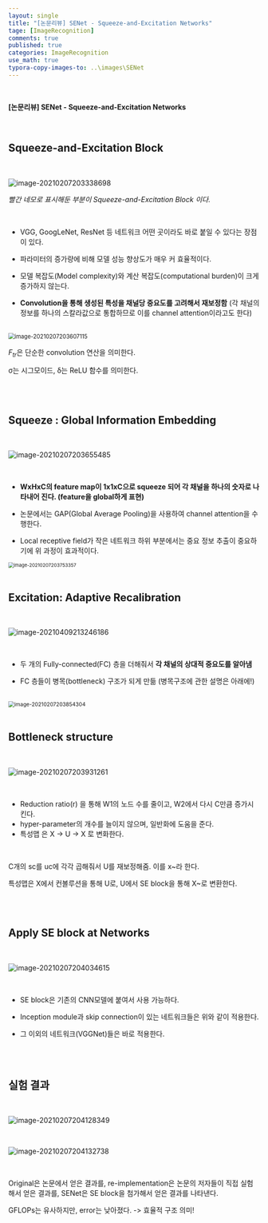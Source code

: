 ```yaml
---
layout: single
title: "[논문리뷰] SENet - Squeeze-and-Excitation Networks"
tage: [ImageRecognition]
comments: true
published: true
categories: ImageRecognition
use_math: true
typora-copy-images-to: ..\images\SENet
---
```


<br/>

**[논문리뷰] SENet - Squeeze-and-Excitation Networks**

<br/>

## **Squeeze-and-Excitation Block**

<br/>

![image-20210207203338698](/images/SENet/image-20210207203338698.png)

 *빨간 네모로 표시해둔 부분이 Squeeze-and-Excitation Block 이다.*

<br/>

- VGG, GoogLeNet, ResNet 등 네트워크 어떤 곳이라도 바로 붙일 수 있다는 장점이 있다.

- 파라미터의 증가량에 비해 모델 성능 향상도가 매우 커 효율적이다. 

- 모델 복잡도(Model complexity)와 계산 복잡도(computational burden)이 크게 증가하지 않는다.

- **Convolution을 통해 생성된 특성을 채널당 중요도를 고려해서 재보정함** (각 채널의 정보를 하나의 스칼라값으로 통합하므로 이를 channel attention이라고도 한다)

<br/>

<img src="/images/SENet/image-20210207203607115.png" alt="image-20210207203607115" style="zoom:80%;" />

<br/>

$F_{tr}$은 단순한 convolution 연산을 의미한다.

σ는 시그모이드, δ는 ReLU 함수를 의미한다.

<br/>

<br/>

## **Squeeze : Global Information Embedding**

<br/>

![image-20210207203655485](/images/SENet/image-20210207203655485.png)

<br/>

- **WxHxC의 feature map이 1x1xC으로 squeeze 되어 각 채널을 하나의 숫자로 나타내어 진다. (feature을 global하게 표현)**

- 논문에서는 GAP(Global Average Pooling)을 사용하여 channel attention을 수행한다.

- Local receptive field가 작은 네트워크 하위 부분에서는 중요 정보 추출이 중요하기에 위 과정이 효과적이다.

  

<img src="/images/SENet/image-20210207203753357.png" alt="image-20210207203753357" style="zoom:67%;" />

<br/>

<br/>

## **Excitation: Adaptive Recalibration**

<br/>

![image-20210409213246186](/images/SENet/image-20210409213246186.png)

<br/>

- 두 개의 Fully-connected(FC) 층을 더해줘서 **각 채널의 상대적 중요도를 알아냄**

- FC 층들이 병목(bottleneck) 구조가 되게 만듦 (병목구조에 관한 설명은 아래에!)

<br/>

<img src="/images/SENet/image-20210207203854304.png" alt="image-20210207203854304" style="zoom:75%;" />

<br/>

<br/>

## **Bottleneck structure**

<br/>

![image-20210207203931261](/images/SENet/image-20210207203931261.png)

<br/>

- Reduction ratio(r) 을 통해 W1의 노드 수를 줄이고, W2에서 다시 C만큼 증가시킨다.
- hyper-parameter의 개수를 늘이지 않으며, 일반화에 도움을 준다.
- 특성맵 은 X → U → X ̃로 변화한다.

<br/>

C개의 sc를 uc에 각각 곱해줘서 U를 재보정해줌. 이를 x~라 한다.

특성맵은 X에서 컨볼루션을 통해 U로, U에서 SE block을 통해 X~로 변환한다.

<br/>

<br/>

## **Apply SE block at Networks**

<br/>

![image-20210207204034615](/images/SENet/image-20210207204034615.png)

<br/>

- SE block은 기존의 CNN모델에 붙여서 사용 가능하다.

- Inception module과 skip connection이 있는 네트워크들은 위와 같이 적용한다.

- 그 이외의 네트워크(VGGNet)들은 바로 적용한다.

<br/>

<br/>

## 실험 결과

<br/>

![image-20210207204128349](/images/SENet/image-20210207204128349.png)

<br/>

![image-20210207204132738](/images/SENet/image-20210207204132738.png)

<br/>

Original은 논문에서 얻은 결과를, re-implementation은 논문의 저자들이 직접 실험해서 얻은 결과를, SENet은 SE block을 첨가해서 얻은 결과를 나타낸다.

GFLOPs는 유사하지만, error는 낮아졌다. -> 효율적 구조 의미!